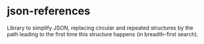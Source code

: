 # json-references
Library to simplify JSON, replacing circular and repeated structures by the path leading to the first time this structure happens (in breadth-first search).
